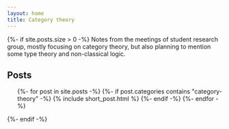 ```yaml
---
layout: home
title: Category theory
---
```


{%- if site.posts.size > 0 -%}
Notes from the meetings of student research group, mostly focusing on category theory, but also planning to mention some type theory and non-classical logic.

<section class="posts">
    <h2 class="post-list-heading">Posts</h2>
    <ul class="post-list">
        {%- for post in site.posts -%}
            {%- if post.categories contains "category-theory" -%}
                {% include short_post.html %}
            {%- endif -%}
        {%- endfor -%}
    </ul>
</section>
{%- endif -%}
